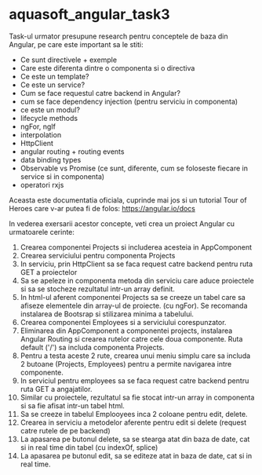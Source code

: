 # aquasoft_angular_task3

Task-ul urmator presupune research pentru conceptele de baza din Angular, pe care este important sa le stiti:

- Ce sunt directivele + exemple
- Care este diferenta dintre o componenta si o directiva
- Ce este un template?
- Ce este un service? 
- Cum se face requestul catre backend in Angular?
- cum se face dependency injection (pentru serviciu in componenta)
- ce este un modul?
- lifecycle methods
- ngFor, ngIf
- interpolation
- HttpClient
- angular routing + routing events
- data binding types
- Observable vs Promise (ce sunt, diferente, cum se foloseste fiecare in service si in componenta) 
- operatori rxjs

Aceasta este documentatia oficiala, cuprinde mai jos si un tutorial Tour of Heroes care v-ar putea fi de folos: https://angular.io/docs

In vederea exersarii acestor concepte, veti crea un proiect Angular cu urmatoarele cerinte:
1. Crearea componentei Projects si includerea acesteia in AppComponent
2. Crearea serviciului pentru componenta Projects
3. In serviciu, prin HttpClient sa se faca request catre backend pentru ruta GET a proiectelor
4. Sa se apeleze in componenta metoda din serviciu care aduce proiectele si sa se stocheze rezultatul intr-un array definit.
5. In html-ul aferent componentei Projects sa se creeze un tabel care sa afiseze elementele din array-ul de proiecte. (cu ngFor). Se recomanda instalarea de Bootsrap si stilizarea minima a tabelului.
6. Crearea componentei Employees si a serviciului corespunzator.
7. Eliminarea din AppComponent a componentei projects, instalarea Angular Routing si crearea rutelor catre cele doua componente. Ruta default ('/') sa includa componenta Projects.
8. Pentru a testa aceste 2 rute, crearea unui meniu simplu care sa includa 2 butoane (Projects, Employees) pentru a permite navigarea intre componente.
9. In serviciul pentru employees sa se faca request catre backend pentru ruta GET a angajatilor.
10. Similar cu proiectele, rezultatul sa fie stocat intr-un array in componenta si sa fie afisat intr-un tabel html.
11. Sa se creeze in tabelul Emplooyees inca 2 coloane pentru edit, delete.
12. Crearea in serviciu a metodelor aferente pentru edit si delete (request catre rutele de pe backend)
13. La apasarea pe butonul delete, sa se stearga atat din baza de date, cat si in real time din tabel (cu indexOf, splice)
14. La apasarea pe butonul edit, sa se editeze atat in baza de date, cat si in real time.

